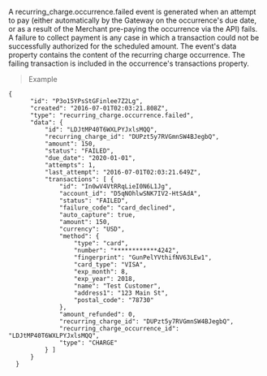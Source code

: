 <div class="method-area">
  <div class="method-copy">
    <div class="method-copy-padding">
      <p>A <span class="code-green">recurring_charge.occurrence.failed</span> event is generated when an attempt to pay (either automatically by the Gateway on the occurrence's due date, or as a result of the Merchant pre-paying the occurrence via the API) fails. A failure to collect payment is any case in which a transaction could not be successfully authorized for the scheduled amount. The event's <span class="code-green">data</span> property contains the content of the recurring charge occurrence. The failing transaction is included in the occurrence's <span class="code-green">transactions</span> property.</p>
    </div>
  </div>
  <blockquote><p>Example</p></blockquote>

  <pre><code class="json">{
      "id": "P3o15YPsStGFinlee7Z2Lg",
      "created": "2016-07-01T02:03:21.808Z",
      "type": "recurring_charge.occurrence.failed",
      "data": {
          "id": "LDJtMP40T6WXLPYJxlsMQQ",
          "recurring_charge_id": "DUPzt5y7RVGmnSW4BJegbQ",
          "amount": 150,
          "status": "FAILED",
          "due_date": "2020-01-01",
          "attempts": 1,
          "last_attempt": "2016-07-01T02:03:21.649Z",
          "transactions": [ {
              "id": "In0wV4VtRRqLieI0N6L1Jg",
              "account_id": "D5qNOhlwSNK7IV2-HtSAdA",
              "status": "FAILED",
              "failure_code": "card_declined",
              "auto_capture": true,
              "amount": 150,
              "currency": "USD",
              "method": {
                  "type": "card",
                  "number": "************4242",
                  "fingerprint": "GunPelYVthifNV63LEw1",
                  "card_type": "VISA",
                  "exp_month": 8,
                  "exp_year": 2018,
                  "name": "Test Customer",
                  "address1": "123 Main St",
                  "postal_code": "78730"
              },
              "amount_refunded": 0,
              "recurring_charge_id": "DUPzt5y7RVGmnSW4BJegbQ",
              "recurring_charge_occurrence_id": "LDJtMP40T6WXLPYJxlsMQQ",
              "type": "CHARGE"
          } ]
      }
  }</code>
  </pre>
</div>
